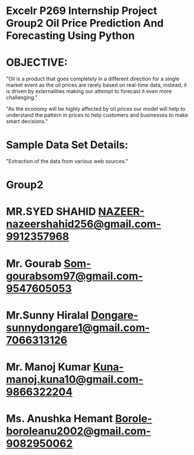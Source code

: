# Excelr P269 Internship Project Group2 Oil Price Prediction And Forecasting Using Python

 # OBJECTIVE:
 
"Oil is a product that goes completely in a different direction for a single market event as
the oil prices are rarely based on real-time data, instead, it is driven by externalities
making our attempt to forecast it even more challenging."

"As the economy will be highly affected by oil prices our model will help to understand
the pattern in prices to help customers and businesses to make smart decisions."

# Sample Data Set Details:

"Extraction of the data from various web sources."

# Group2

# MR.SYED SHAHID NAZEER-nazeershahid256@gmail.com-9912357968
# Mr. Gourab Som-gourabsom97@gmail.com-9547605053
# Mr.Sunny Hiralal Dongare-sunnydongare1@gmail.com-7066313126
# Mr. Manoj Kumar Kuna-manoj.kuna10@gmail.com-9866322204
# Ms. Anushka Hemant Borole-boroleanu2002@gmail.com-9082950062
